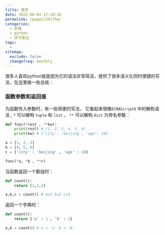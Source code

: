 ```yaml
---
title: 简写
date: 2022-06-03 17:10:10
permalink: /pages/2d179a/
categories:
  - 后端
  - python
  - 学习笔记
tags:
  - 
sitemap:
  exclude: false
  changefreq: monthly
---
```


很多人喜欢python就是因为它的语法非常简洁，提供了很多语义化同时便捷的写法，在这里做一些总结：

### 函数参数和返回值

为函数传入参数时，有一些简便的写法， 它看起来很像`ECMAScript6` 中的解构语法 , `*` 可以解构 `tuple` 和 `list` ， `**` 可以解构 `dict` 为带名参数：

```python
def func(*rest , **kw):
    print(rest) # (1, 2, 3, 4, 5, 6)
    print(kw) # {'city': 'beijing', 'age': 18}

a = [1, 2, 3]
b = [4, 5, 6]
c = {'city' : 'beijing' , 'age' : 18}

func(*a, *b , **c)
```

当函数返回一个数组时：

```python
def count():
    return [1,2,3]

a,b,c = count() # a=1 b=2 c=3
```

返回一个字典时：

```python
def count():
    return {'a' : 1 , 'b' : 2}

a,b = count() # a = 'a' b = 'b'
```